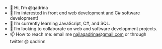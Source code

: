 - 👋 Hi, I’m @qadrina
- 👀 I’m interested in front end web development and C# software development!
- 🌱 I’m currently learning JavaScript, C#, and SQL.
- 💞️ I’m looking to collaborate on web and software development projects.
- 📫 How to reach me: email me najlaqadrina@gmail.com or through twitter @ qadrinn

<!---
qadrina/qadrina is a ✨ special ✨ repository because its `README.md` (this file) appears on your GitHub profile.
You can click the Preview link to take a look at your changes.
--->
